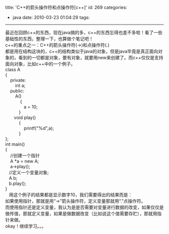 title: 'C++的箭头操作符和点操作符[c++]'
id: 269
categories:
  - java
date: 2010-03-23 01:04:29
tags:
---

最近在回顾c++的东西，现在java搞的多，c++的东西忘得也差不多啦！看了一些基础性的东西，整理一下，也算做个笔记吧！
</br>c++的重点之一：C++的箭头操作符(-&gt;)和点操作符(.)
</br>都是用在结构这块的，c++的结构类似于java的对象，但是java毕竟是真正面向对象的，看到的一切都是对象，要有对象，就要用new来创建了。而c++仅仅是支持面向对象，比如c++中的一个例子。
</br>class A
</br>{
</br>&nbsp;&nbsp;&nbsp; private:
</br>&nbsp;&nbsp;&nbsp;&nbsp;&nbsp;&nbsp;&nbsp; int a;
</br>&nbsp;&nbsp;&nbsp; public:
</br>&nbsp;&nbsp;&nbsp;&nbsp;&nbsp;&nbsp;&nbsp; A()
</br>&nbsp;&nbsp;&nbsp;&nbsp;&nbsp;&nbsp;&nbsp;&nbsp;&nbsp;&nbsp;&nbsp; {
</br>&nbsp;&nbsp;&nbsp;&nbsp;&nbsp;&nbsp;&nbsp;&nbsp;&nbsp;&nbsp;&nbsp;&nbsp;&nbsp;&nbsp; a = 10;
</br>&nbsp;&nbsp;&nbsp;&nbsp;&nbsp;&nbsp;&nbsp;&nbsp;&nbsp;&nbsp;&nbsp;}
</br>&nbsp;&nbsp;&nbsp;&nbsp;&nbsp;&nbsp;&nbsp;void play()
</br>&nbsp;&nbsp;&nbsp;&nbsp;&nbsp;&nbsp;&nbsp;&nbsp;&nbsp;&nbsp;&nbsp;{
</br>&nbsp;&nbsp;&nbsp;&nbsp;&nbsp;&nbsp;&nbsp;&nbsp;&nbsp;&nbsp;&nbsp;&nbsp;&nbsp;&nbsp; printf(&quot;%d&quot;,a);
</br>&nbsp;&nbsp;&nbsp;&nbsp;&nbsp;&nbsp;&nbsp;&nbsp;&nbsp;&nbsp;&nbsp;}
</br>};
</br>int main()
</br>{
</br>&nbsp;&nbsp;&nbsp; //创建一个指针
</br>&nbsp;&nbsp;&nbsp; A *a = new A;
</br>&nbsp;&nbsp;&nbsp; a-&gt;play();
</br>&nbsp;&nbsp;&nbsp;//定义一个变量对象;
</br>&nbsp;&nbsp;&nbsp;A b;
</br>&nbsp;&nbsp;&nbsp;b.play();
</br>}
</br>&nbsp;&nbsp;&nbsp;用这个例子的结果都是显示数字10，我们需要得出的结果而是：
</br>如果使用指针，那就是用“-&gt;”箭头操作符，定义变量那就用“.”点操作符。
</br>而使用指针还是定义变量，我认为是是否需要对变量进行数据的改变，如果仅仅是做传值，那就定义变量，如果是做数据改变（比如说这个值需要存贮），那就用指针来做。
</br>okay！继续学习。。。